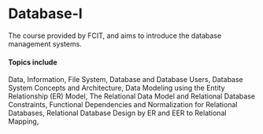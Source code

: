# Database-I
The course provided by FCIT, and aims to introduce the database management systems. 

#### Topics include 
Data, Information, File System, Database and Database Users, Database System Concepts and Architecture, Data Modeling using the Entity Relationship (ER) Model, The Relational Data Model and Relational Database Constraints, Functional Dependencies and Normalization for Relational Databases, Relational Database Design by ER and EER to Relational Mapping,

